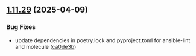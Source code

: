 ## [1.11.29](https://github.com/arpanrec/arpanrec.nebula/compare/1.11.28...1.11.29) (2025-04-09)


### Bug Fixes

* update dependencies in poetry.lock and pyproject.toml for ansible-lint and molecule ([ca0de3b](https://github.com/arpanrec/arpanrec.nebula/commit/ca0de3b88d1aab11c7bdd9418e2d231a79865f16))
